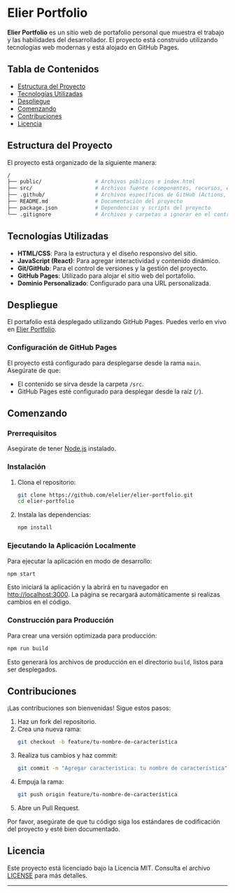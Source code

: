 # Elier Portfolio

**Elier Portfolio** es un sitio web de portafolio personal que muestra el trabajo y las habilidades del desarrollador. El proyecto está construido utilizando tecnologías web modernas y está alojado en GitHub Pages.

## Tabla de Contenidos

- [Estructura del Proyecto](#estructura-del-proyecto)
- [Tecnologías Utilizadas](#tecnologías-utilizadas)
- [Despliegue](#despliegue)
- [Comenzando](#comenzando)
- [Contribuciones](#contribuciones)
- [Licencia](#licencia)

## Estructura del Proyecto

El proyecto está organizado de la siguiente manera:

```bash
/
├── public/                 # Archivos públicos e index.html
├── src/                    # Archivos fuente (componentes, recursos, estilos)
├── .github/                # Archivos específicos de GitHub (Actions, configuración de Pages)
├── README.md               # Documentación del proyecto
├── package.json            # Dependencias y scripts del proyecto
└── .gitignore              # Archivos y carpetas a ignorar en el control de versiones
```

## Tecnologías Utilizadas

- **HTML/CSS**: Para la estructura y el diseño responsivo del sitio.
- **JavaScript (React)**: Para agregar interactividad y contenido dinámico.
- **Git/GitHub**: Para el control de versiones y la gestión del proyecto.
- **GitHub Pages**: Utilizado para alojar el sitio web del portafolio.
- **Dominio Personalizado**: Configurado para una URL personalizada.

## Despliegue

El portafolio está desplegado utilizando GitHub Pages. Puedes verlo en vivo en [Elier Portfolio](https://elelier.github.io/elier-portfolio).

### Configuración de GitHub Pages

El proyecto está configurado para desplegarse desde la rama `main`. Asegúrate de que:

- El contenido se sirva desde la carpeta `/src`.
- GitHub Pages esté configurado para desplegar desde la raíz (`/`).

## Comenzando

### Prerrequisitos

Asegúrate de tener [Node.js](https://nodejs.org/) instalado.

### Instalación

1. Clona el repositorio:
    ```bash
    git clone https://github.com/elelier/elier-portfolio.git
    cd elier-portfolio
    ```

2. Instala las dependencias:
    ```bash
    npm install
    ```

### Ejecutando la Aplicación Localmente

Para ejecutar la aplicación en modo de desarrollo:

```bash
npm start
```

Esto iniciará la aplicación y la abrirá en tu navegador en [http://localhost:3000](http://localhost:3000). La página se recargará automáticamente si realizas cambios en el código.

### Construcción para Producción

Para crear una versión optimizada para producción:

```bash
npm run build
```

Esto generará los archivos de producción en el directorio `build`, listos para ser desplegados.

## Contribuciones

¡Las contribuciones son bienvenidas! Sigue estos pasos:

1. Haz un fork del repositorio.
2. Crea una nueva rama:
    ```bash
    git checkout -b feature/tu-nombre-de-característica
    ```
3. Realiza tus cambios y haz commit:
    ```bash
    git commit -m "Agregar característica: tu nombre de característica"
    ```
4. Empuja la rama:
    ```bash
    git push origin feature/tu-nombre-de-característica
    ```
5. Abre un Pull Request.

Por favor, asegúrate de que tu código siga los estándares de codificación del proyecto y esté bien documentado.

## Licencia

Este proyecto está licenciado bajo la Licencia MIT. Consulta el archivo [LICENSE](LICENSE) para más detalles.

---
